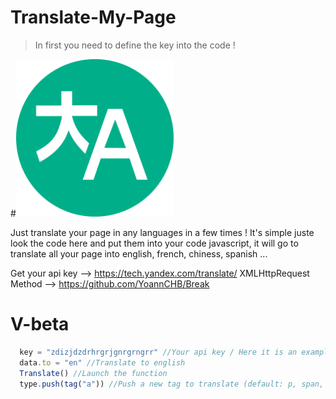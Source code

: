 # Translate-My-Page
 > In first you need to define the key into the code !
 
 #<img alt="Translate Image" title="Translate" src="icon.png" width="50%"/>
 
  Just translate your page in any languages in a few times ! It's simple juste look the code here and put them into your code javascript, it will go to translate all your page into english, french, chiness, spanish ...
  
Get your api key --> https://tech.yandex.com/translate/
XMLHttpRequest Method --> https://github.com/YoannCHB/Break

# V-beta

```js
  key = "zdizjdzdrhrgrjgnrgrngrr" //Your api key / Here it is an example
  data.to = "en" //Translate to english
  Translate() //Launch the function
  type.push(tag("a")) //Push a new tag to translate (default: p, span, pre, i)
```
